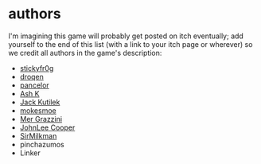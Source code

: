 # authors

I'm imagining this game will probably get posted on itch eventually; add yourself to the end of this list (with a link to your itch page or wherever) so we credit all authors in the game's description:

* [stickyfr0g](https://stranger.itch.io/)
* [droqen](https://droqen.com)
* [pancelor](https://pancelor.com)
* [Ash K](https://ash-k.dev/)
* [Jack Kutilek](https://jackkutilek.com/)
* [mokesmoe](https://mokesmoe.itch.io/)
* [Mer Grazzini](https://mergrazzini.itch.io/)
* [JohnLee Cooper](https://ergman.itch.io/)
* [SirMilkman](https://sirmilkman.itch.io/)
* pinchazumos
* Linker
